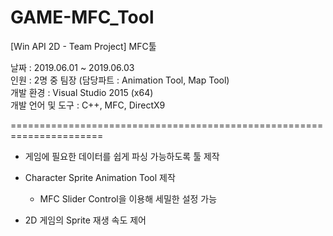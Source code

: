 # GAME-MFC_Tool
[Win API 2D - Team Project] MFC툴


날짜              : 2019.06.01 ~ 2019.06.03
<br/>인원              : 2명 중 팀장 (담당파트 : Animation Tool, Map Tool)
<br/>개발 환경         : Visual Studio 2015 (x64)
<br/>개발 언어 및 도구  : C++, MFC, DirectX9

======================================================================

* 게임에 필요한 데이터를 쉽게 파싱 가능하도록 툴 제작

* Character Sprite Animation Tool 제작
  - MFC Slider Control을 이용해 세밀한 설정 가능

* 2D 게임의 Sprite 재생 속도 제어

